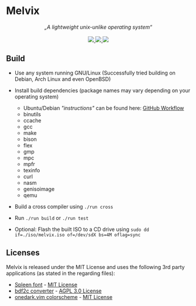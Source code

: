 # Melvix
<p align="center">
    <i>„A lightweight unix-unlike operating system“</i>
    <br><br>
    <a href="https://github.com/marvinborner/Melvix/actions?query=workflow%3A%22Project+build%22" target="_blank">
        <img src="https://img.shields.io/github/workflow/status/marvinborner/Melvix/Project%20build?style=for-the-badge" />
    </a>
    <a href="https://app.codacy.com/manual/marvin-borner/Melvix/dashboard" target="_blank">
        <img src="https://img.shields.io/codacy/grade/4ae29e218d7c439eaa549ea828ffcaac?style=for-the-badge" />
    </a>
    <a href="https://marvinborner.de/melvix/" target="_blank">
        <img src="https://img.shields.io/badge/download-latest-brightgreen?style=for-the-badge" />
    </a>
</p>

## Build
* Use any system running GNU/Linux (Successfully tried building on Debian, Arch Linux and even OpenBSD)

* Install build dependencies (package names may vary depending on your operating system)
  * Ubuntu/Debian _"instructions"_ can be found here: [GitHub Workflow](https://raw.githubusercontent.com/marvinborner/Melvix/master/.github/workflows/build.yml)
  * binutils
  * ccache
  * gcc
  * make
  * bison
  * flex
  * gmp
  * mpc
  * mpfr
  * texinfo
  * curl
  * nasm
  * genisoimage
  * qemu

* Build a cross compiler using `./run cross`

* Run `./run build` or `./run test`

* Optional: Flash the built ISO to a CD drive using `sudo dd if=./iso/melvix.iso of=/dev/sdX bs=4M oflag=sync`

## Licenses
Melvix is released under the MIT License and uses the following 3rd party applications (as stated in the regarding files): 
* [Spleen font](https://github.com/fcambus/spleen) - [MIT License](https://github.com/fcambus/spleen/blob/5759e9abb130b89ba192edc5324b12ef07b7dad3/LICENSE)
* [bdf2c converter](https://github.com/pixelmatix/bdf2c) - [AGPL 3.0 License](https://github.com/pixelmatix/bdf2c/blob/b07deb7a484751b3e3fb6c952f6bc54b1b2950fd/AGPL-3.0.txt)
* [onedark.vim colorscheme](https://github.com/joshdick/onedark.vim/) - [MIT License](https://github.com/joshdick/onedark.vim/blob/fe035976117ba5c2481df3b2cad3bb0a8b045b9f/LICENSE)
